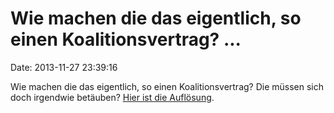 Wie machen die das eigentlich, so einen Koalitionsvertrag? \...
===============================================================

Date: 2013-11-27 23:39:16

Wie machen die das eigentlich, so einen Koalitionsvertrag? Die müssen
sich doch irgendwie betäuben? [Hier ist die
Auflösung](https://twitter.com/ThomasOppermann/status/405537113686306816).
